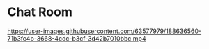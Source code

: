 <h1>Chat Room</h1>


https://user-images.githubusercontent.com/63577979/188636560-71b3fc4b-3668-4cdc-b3cf-3d42b7010bbc.mp4


